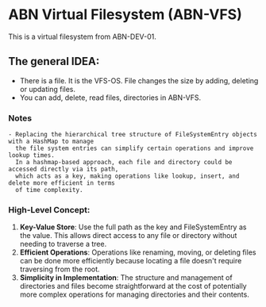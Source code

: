 # ABN Virtual Filesystem (ABN-VFS)

This is a virtual filesystem from ABN-DEV-01.

## The general IDEA:

- There is a file. It is the VFS-OS. File changes the size by adding, deleting or updating files.
- You can add, delete, read files, directories in ABN-VFS.

### Notes 

    - Replacing the hierarchical tree structure of FileSystemEntry objects with a HashMap to manage 
      the file system entries can simplify certain operations and improve lookup times. 
      In a hashmap-based approach, each file and directory could be accessed directly via its path, 
      which acts as a key, making operations like lookup, insert, and delete more efficient in terms 
      of time complexity.


### High-Level Concept:

1. **Key-Value Store**: Use the full path as the key and FileSystemEntry as the value. This allows direct access to any file or directory without needing to traverse a tree.
2. **Efficient Operations**: Operations like renaming, moving, or deleting files can be done more efficiently because locating a file doesn't require traversing from the root.
3. **Simplicity in Implementation**: The structure and management of directories and files become straightforward at the cost of potentially more complex operations for managing directories and their contents.
